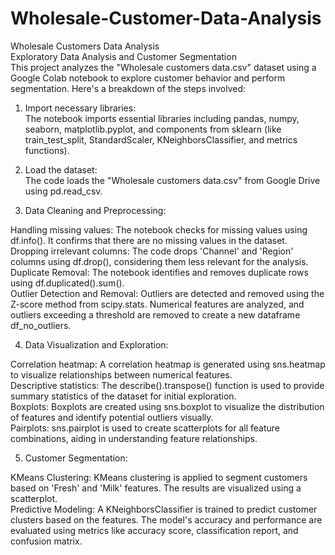 # Wholesale-Customer-Data-Analysis
Wholesale Customers Data Analysis<br>
Exploratory Data Analysis and Customer Segmentation<br>
This project analyzes the "Wholesale customers data.csv" dataset using a Google Colab notebook to explore customer behavior and perform segmentation. Here's a breakdown of the steps involved:<br>

1. Import necessary libraries:<br> The notebook imports essential libraries including pandas, numpy, seaborn, matplotlib.pyplot, and components from sklearn (like train_test_split, StandardScaler, KNeighborsClassifier, and metrics functions).

2. Load the dataset:<br> The code loads the "Wholesale customers data.csv" from Google Drive using pd.read_csv.

3. Data Cleaning and Preprocessing:<bbr>

Handling missing values: The notebook checks for missing values using df.info(). It confirms that there are no missing values in the dataset.<br>
Dropping irrelevant columns: The code drops 'Channel' and 'Region' columns using df.drop(), considering them less relevant for the analysis.<br>
Duplicate Removal: The notebook identifies and removes duplicate rows using df.duplicated().sum().<br>
Outlier Detection and Removal: Outliers are detected and removed using the Z-score method from scipy.stats. Numerical features are analyzed, and outliers exceeding a threshold are removed to create a new dataframe df_no_outliers.<br>

4. Data Visualization and Exploration:

Correlation heatmap: A correlation heatmap is generated using sns.heatmap to visualize relationships between numerical features.<br>
Descriptive statistics: The describe().transpose() function is used to provide summary statistics of the dataset for initial exploration.<br>
Boxplots: Boxplots are created using sns.boxplot to visualize the distribution of features and identify potential outliers visually.<br>
Pairplots: sns.pairplot is used to create scatterplots for all feature combinations, aiding in understanding feature relationships.<br>

5. Customer Segmentation:<br>

KMeans Clustering: KMeans clustering is applied to segment customers based on 'Fresh' and 'Milk' features. The results are visualized using a scatterplot.<br>
Predictive Modeling: A KNeighborsClassifier is trained to predict customer clusters based on the features. The model's accuracy and performance are evaluated using metrics like accuracy score, classification report, and confusion matrix.<br>
